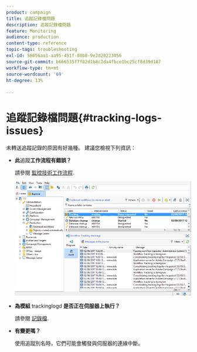 ```yaml
---
product: campaign
title: 追蹤記錄檔問題
description: 追蹤記錄檔問題
feature: Monitoring
audience: production
content-type: reference
topic-tags: troubleshooting
exl-id: 58656aa1-aa95-451f-80b8-9e2d28223056
source-git-commit: b666535f7f82d1b8c2da4fbce1bc25cf8d39d187
workflow-type: tm+mt
source-wordcount: '69'
ht-degree: 13%

---
```


# 追蹤記錄檔問題{#tracking-logs-issues}



未轉送追蹤記錄的原因有好幾種。 建議您檢視下列資訊：

* **此**&#x200B;追蹤&#x200B;**工作流程有錯誤？**

  請參閱 [監控技術工作流程](../../workflow/using/monitoring-technical-workflows.md).

  ![](assets/tracking_scheduled_task.png)

* **為模組** trackinglogd **是否正在伺服器上執行？**

  請參閱 [記錄檔](../../production/using/log-files.md).

* **有變更嗎？**

  使用追蹤別名時，它們可能會觸發與伺服器的連線中斷。

